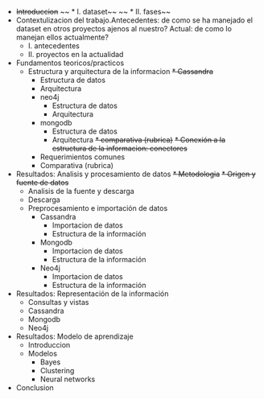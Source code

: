 
* ~~Introduccion~~
 ~~ * I. dataset~~
 ~~ * II. fases~~
* Contextulizacion del trabajo.Antecedentes: de como se ha manejado el dataset en otros proyectos ajenos al nuestro? Actual: de como lo manejan ellos actualmente?
  * I. antecedentes
  * II. proyectos en la actualidad
* Fundamentos teoricos/practicos
  * Estructura y arquitectura de la informacion
    ~~* Cassandra~~
      * Estructura de datos
      * Arquitectura
    * neo4j
      * Estructura de datos
      * Arquitectura
    * mongodb
      * Estructura de datos
      * Arquitectura
    ~~* comparativa (rubrica)~~
  ~~* Conexión a la estructura de la informacion: conectores~~
    * Requerimientos comunes
    * Comparativa (rubrica)
* Resultados: Analisis y procesamiento de datos
  ~~* Metodologia~~
  ~~* Origen y fuente de datos~~
    * Analisis de la fuente y descarga
    * Descarga
  * Preprocesamiento e importación de datos
    * Cassandra
      * Importacion de datos
      * Estructura de la información
    * Mongodb
      * Importacion de datos
      * Estructura de la información
    * Neo4j
      * Importacion de datos
      * Estructura de la información
 * Resultados: Representación de la información
   * Consultas y vistas
    * Cassandra
    * Mongodb
    * Neo4j
 * Resultados: Modelo de aprendizaje
   * Introduccion
   * Modelos
     * Bayes
     * Clustering
     * Neural networks
 * Conclusion
